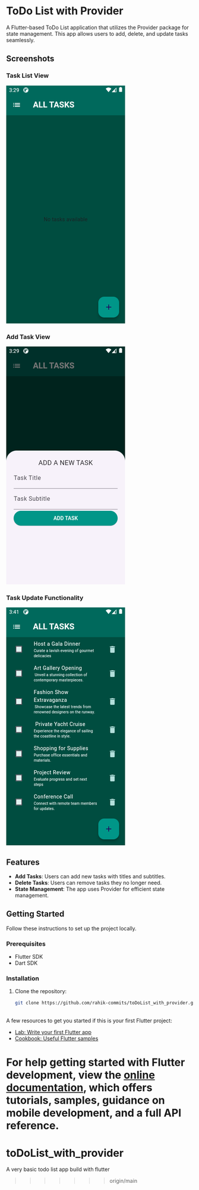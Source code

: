 # ToDo List with Provider

A Flutter-based ToDo List application that utilizes the Provider package for state management. This app allows users to add, delete, and update tasks seamlessly.

## Screenshots

### Task List View
![Task List Screenshot](https://raw.githubusercontent.com/rahik-commits/toDoList_with_provider/main/Screenshot_1730712581.png)

### Add Task View
![Add Task Screenshot](https://raw.githubusercontent.com/rahik-commits/toDoList_with_provider/main/Screenshot_1730712593.png)

### Task Update Functionality
![Task Update Screenshot](https://raw.githubusercontent.com/rahik-commits/toDoList_with_provider/main/Screenshot_1730713261.png)

## Features
- **Add Tasks**: Users can add new tasks with titles and subtitles.
- **Delete Tasks**: Users can remove tasks they no longer need.
- **State Management**: The app uses Provider for efficient state management.

## Getting Started
Follow these instructions to set up the project locally.

### Prerequisites
- Flutter SDK
- Dart SDK

### Installation
1. Clone the repository:
   ```bash
   git clone https://github.com/rahik-commits/toDoList_with_provider.git



A few resources to get you started if this is your first Flutter project:

- [Lab: Write your first Flutter app](https://docs.flutter.dev/get-started/codelab)
- [Cookbook: Useful Flutter samples](https://docs.flutter.dev/cookbook)

For help getting started with Flutter development, view the
[online documentation](https://docs.flutter.dev/), which offers tutorials,
samples, guidance on mobile development, and a full API reference.
=======
# toDoList_with_provider
A very basic todo list app build with flutter
>>>>>>> origin/main

